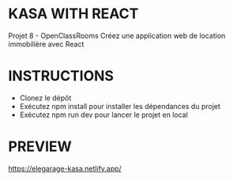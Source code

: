 # KASA WITH REACT
Projet 8 - OpenClassRooms 
Créez une application web de location immobilière avec React

# INSTRUCTIONS
- Clonez le dépôt
- Exécutez npm install pour installer les dépendances du projet
- Exécutez npm run dev pour lancer le projet en local

# PREVIEW 
https://elegarage-kasa.netlify.app/